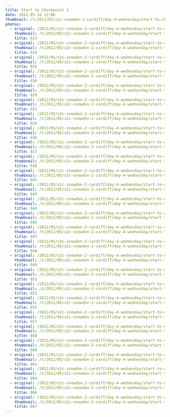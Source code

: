 ```yaml
---
title: Start to Checkpoint 1
date: 2012-05-16 12:00
thumbnail: /t/2012/05/s2c-snowdon-2-cardiff/day-4-wednesday/start-to-checkpoint-1/023.jpg
photos:
  - original: /2012/05/s2c-snowdon-2-cardiff/day-4-wednesday/start-to-checkpoint-1/023.jpg
    thumbnail: /t/2012/05/s2c-snowdon-2-cardiff/day-4-wednesday/start-to-checkpoint-1/023.jpg
    title: 023
  - original: /2012/05/s2c-snowdon-2-cardiff/day-4-wednesday/start-to-checkpoint-1/024.jpg
    thumbnail: /t/2012/05/s2c-snowdon-2-cardiff/day-4-wednesday/start-to-checkpoint-1/024.jpg
    title: 024
  - original: /2012/05/s2c-snowdon-2-cardiff/day-4-wednesday/start-to-checkpoint-1/025.jpg
    thumbnail: /t/2012/05/s2c-snowdon-2-cardiff/day-4-wednesday/start-to-checkpoint-1/025.jpg
    title: 025
  - original: /2012/05/s2c-snowdon-2-cardiff/day-4-wednesday/start-to-checkpoint-1/026.jpg
    thumbnail: /t/2012/05/s2c-snowdon-2-cardiff/day-4-wednesday/start-to-checkpoint-1/026.jpg
    title: 026
  - original: /2012/05/s2c-snowdon-2-cardiff/day-4-wednesday/start-to-checkpoint-1/029.jpg
    thumbnail: /t/2012/05/s2c-snowdon-2-cardiff/day-4-wednesday/start-to-checkpoint-1/029.jpg
    title: 029
  - original: /2012/05/s2c-snowdon-2-cardiff/day-4-wednesday/start-to-checkpoint-1/031.jpg
    thumbnail: /t/2012/05/s2c-snowdon-2-cardiff/day-4-wednesday/start-to-checkpoint-1/031.jpg
    title: 031
  - original: /2012/05/s2c-snowdon-2-cardiff/day-4-wednesday/start-to-checkpoint-1/034.jpg
    thumbnail: /t/2012/05/s2c-snowdon-2-cardiff/day-4-wednesday/start-to-checkpoint-1/034.jpg
    title: 034
  - original: /2012/05/s2c-snowdon-2-cardiff/day-4-wednesday/start-to-checkpoint-1/036.jpg
    thumbnail: /t/2012/05/s2c-snowdon-2-cardiff/day-4-wednesday/start-to-checkpoint-1/036.jpg
    title: 036
  - original: /2012/05/s2c-snowdon-2-cardiff/day-4-wednesday/start-to-checkpoint-1/037.jpg
    thumbnail: /t/2012/05/s2c-snowdon-2-cardiff/day-4-wednesday/start-to-checkpoint-1/037.jpg
    title: 037
  - original: /2012/05/s2c-snowdon-2-cardiff/day-4-wednesday/start-to-checkpoint-1/038.jpg
    thumbnail: /t/2012/05/s2c-snowdon-2-cardiff/day-4-wednesday/start-to-checkpoint-1/038.jpg
    title: 038
  - original: /2012/05/s2c-snowdon-2-cardiff/day-4-wednesday/start-to-checkpoint-1/041.jpg
    thumbnail: /t/2012/05/s2c-snowdon-2-cardiff/day-4-wednesday/start-to-checkpoint-1/041.jpg
    title: 041
  - original: /2012/05/s2c-snowdon-2-cardiff/day-4-wednesday/start-to-checkpoint-1/043.jpg
    thumbnail: /t/2012/05/s2c-snowdon-2-cardiff/day-4-wednesday/start-to-checkpoint-1/043.jpg
    title: 043
  - original: /2012/05/s2c-snowdon-2-cardiff/day-4-wednesday/start-to-checkpoint-1/044.jpg
    thumbnail: /t/2012/05/s2c-snowdon-2-cardiff/day-4-wednesday/start-to-checkpoint-1/044.jpg
    title: 044
  - original: /2012/05/s2c-snowdon-2-cardiff/day-4-wednesday/start-to-checkpoint-1/045.jpg
    thumbnail: /t/2012/05/s2c-snowdon-2-cardiff/day-4-wednesday/start-to-checkpoint-1/045.jpg
    title: 045
  - original: /2012/05/s2c-snowdon-2-cardiff/day-4-wednesday/start-to-checkpoint-1/047.jpg
    thumbnail: /t/2012/05/s2c-snowdon-2-cardiff/day-4-wednesday/start-to-checkpoint-1/047.jpg
    title: 047
  - original: /2012/05/s2c-snowdon-2-cardiff/day-4-wednesday/start-to-checkpoint-1/048.jpg
    thumbnail: /t/2012/05/s2c-snowdon-2-cardiff/day-4-wednesday/start-to-checkpoint-1/048.jpg
    title: 048
  - original: /2012/05/s2c-snowdon-2-cardiff/day-4-wednesday/start-to-checkpoint-1/049.jpg
    thumbnail: /t/2012/05/s2c-snowdon-2-cardiff/day-4-wednesday/start-to-checkpoint-1/049.jpg
    title: 049
  - original: /2012/05/s2c-snowdon-2-cardiff/day-4-wednesday/start-to-checkpoint-1/051.jpg
    thumbnail: /t/2012/05/s2c-snowdon-2-cardiff/day-4-wednesday/start-to-checkpoint-1/051.jpg
    title: 051
  - original: /2012/05/s2c-snowdon-2-cardiff/day-4-wednesday/start-to-checkpoint-1/052.jpg
    thumbnail: /t/2012/05/s2c-snowdon-2-cardiff/day-4-wednesday/start-to-checkpoint-1/052.jpg
    title: 052
  - original: /2012/05/s2c-snowdon-2-cardiff/day-4-wednesday/start-to-checkpoint-1/055.jpg
    thumbnail: /t/2012/05/s2c-snowdon-2-cardiff/day-4-wednesday/start-to-checkpoint-1/055.jpg
    title: 055
  - original: /2012/05/s2c-snowdon-2-cardiff/day-4-wednesday/start-to-checkpoint-1/057.jpg
    thumbnail: /t/2012/05/s2c-snowdon-2-cardiff/day-4-wednesday/start-to-checkpoint-1/057.jpg
    title: 057
  - original: /2012/05/s2c-snowdon-2-cardiff/day-4-wednesday/start-to-checkpoint-1/058.jpg
    thumbnail: /t/2012/05/s2c-snowdon-2-cardiff/day-4-wednesday/start-to-checkpoint-1/058.jpg
    title: 058
  - original: /2012/05/s2c-snowdon-2-cardiff/day-4-wednesday/start-to-checkpoint-1/060.jpg
    thumbnail: /t/2012/05/s2c-snowdon-2-cardiff/day-4-wednesday/start-to-checkpoint-1/060.jpg
    title: 060
  - original: /2012/05/s2c-snowdon-2-cardiff/day-4-wednesday/start-to-checkpoint-1/061.jpg
    thumbnail: /t/2012/05/s2c-snowdon-2-cardiff/day-4-wednesday/start-to-checkpoint-1/061.jpg
    title: 061
  - original: /2012/05/s2c-snowdon-2-cardiff/day-4-wednesday/start-to-checkpoint-1/064.jpg
    thumbnail: /t/2012/05/s2c-snowdon-2-cardiff/day-4-wednesday/start-to-checkpoint-1/064.jpg
    title: 064
  - original: /2012/05/s2c-snowdon-2-cardiff/day-4-wednesday/start-to-checkpoint-1/066.jpg
    thumbnail: /t/2012/05/s2c-snowdon-2-cardiff/day-4-wednesday/start-to-checkpoint-1/066.jpg
    title: 066
  - original: /2012/05/s2c-snowdon-2-cardiff/day-4-wednesday/start-to-checkpoint-1/067.jpg
    thumbnail: /t/2012/05/s2c-snowdon-2-cardiff/day-4-wednesday/start-to-checkpoint-1/067.jpg
    title: 067
---
```


